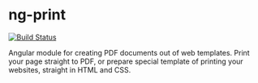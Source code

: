 ng-print
========

[![Build Status](https://travis-ci.org/bhaal275/ng-print.svg?branch=master)](https://travis-ci.org/bhaal275/ng-print)

Angular module for creating PDF documents out of web templates. Print your page straight to PDF, or prepare special template of printing your websites, straight in HTML and CSS.
